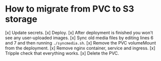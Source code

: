 # How to migrate from PVC to S3 storage

[x] Update secrets.
[x] Deploy.
[x] After deployment is finished you won't see any user-uploaded images.
[x] Sync old media files by editing lines 6 and 7 and then running `./syncmedia.sh`.
[x] Remove the PVC volumeMount from the deployment.
[x] Remove nginx container, service and ingress.
[x] Tripple check that everything works.
[x] Delete the PVC.
